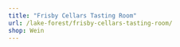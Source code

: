 ```yaml
---
title: "Frisby Cellars Tasting Room"
url: /lake-forest/frisby-cellars-tasting-room/
shop: Wein
---
```

